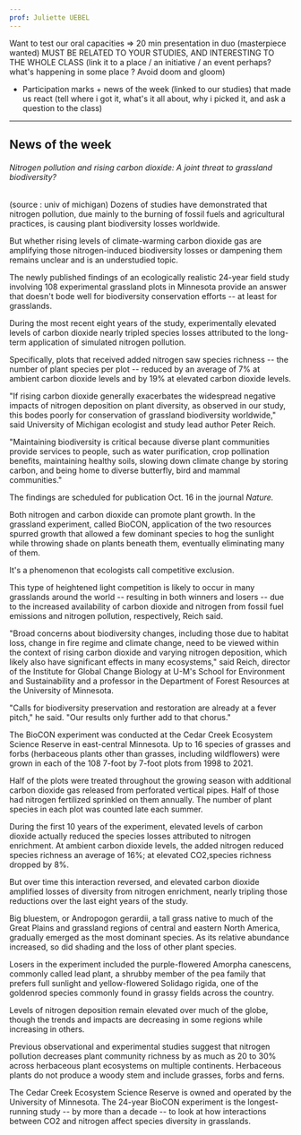 ```yaml
---
prof: Juliette UEBEL
---
```

Want to test our oral capacities => 20 min presentation in duo (masterpiece wanted) MUST BE RELATED TO YOUR STUDIES, AND INTERESTING TO THE WHOLE CLASS (link it to a place / an initiative / an event perhaps? what's happening in some place ? Avoid doom and gloom)

- Participation marks + news of the week (linked to our studies) that made us react (tell where i got it, what's it all about, why i picked it, and ask a question to the class)

____
## News of the week

###### Nitrogen pollution and rising carbon dioxide: A joint threat to grassland biodiversity?
(source : univ of michigan)
Dozens of studies have demonstrated that nitrogen pollution, due mainly to the burning of fossil fuels and agricultural practices, is causing plant biodiversity losses worldwide.

But whether rising levels of climate-warming carbon dioxide gas are amplifying those nitrogen-induced biodiversity losses or dampening them remains unclear and is an understudied topic.

The newly published findings of an ecologically realistic 24-year field study involving 108 experimental grassland plots in Minnesota provide an answer that doesn't bode well for biodiversity conservation efforts -- at least for grasslands.

During the most recent eight years of the study, experimentally elevated levels of carbon dioxide nearly tripled species losses attributed to the long-term application of simulated nitrogen pollution.

Specifically, plots that received added nitrogen saw species richness -- the number of plant species per plot -- reduced by an average of 7% at ambient carbon dioxide levels and by 19% at elevated carbon dioxide levels.

"If rising carbon dioxide generally exacerbates the widespread negative impacts of nitrogen deposition on plant diversity, as observed in our study, this bodes poorly for conservation of grassland biodiversity worldwide," said University of Michigan ecologist and study lead author Peter Reich.

"Maintaining biodiversity is critical because diverse plant communities provide services to people, such as water purification, crop pollination benefits, maintaining healthy soils, slowing down climate change by storing carbon, and being home to diverse butterfly, bird and mammal communities."

The findings are scheduled for publication Oct. 16 in the journal _Nature._

Both nitrogen and carbon dioxide can promote plant growth. In the grassland experiment, called BioCON, application of the two resources spurred growth that allowed a few dominant species to hog the sunlight while throwing shade on plants beneath them, eventually eliminating many of them.

It's a phenomenon that ecologists call competitive exclusion.

This type of heightened light competition is likely to occur in many grasslands around the world -- resulting in both winners and losers -- due to the increased availability of carbon dioxide and nitrogen from fossil fuel emissions and nitrogen pollution, respectively, Reich said.

"Broad concerns about biodiversity changes, including those due to habitat loss, change in fire regime and climate change, need to be viewed within the context of rising carbon dioxide and varying nitrogen deposition, which likely also have significant effects in many ecosystems," said Reich, director of the Institute for Global Change Biology at U-M's School for Environment and Sustainability and a professor in the Department of Forest Resources at the University of Minnesota.

"Calls for biodiversity preservation and restoration are already at a fever pitch," he said. "Our results only further add to that chorus."

The BioCON experiment was conducted at the Cedar Creek Ecosystem Science Reserve in east-central Minnesota. Up to 16 species of grasses and forbs (herbaceous plants other than grasses, including wildflowers) were grown in each of the 108 7-foot by 7-foot plots from 1998 to 2021.

Half of the plots were treated throughout the growing season with additional carbon dioxide gas released from perforated vertical pipes. Half of those had nitrogen fertilized sprinkled on them annually. The number of plant species in each plot was counted late each summer.

During the first 10 years of the experiment, elevated levels of carbon dioxide actually reduced the species losses attributed to nitrogen enrichment. At ambient carbon dioxide levels, the added nitrogen reduced species richness an average of 16%; at elevated CO2,species richness dropped by 8%.

But over time this interaction reversed, and elevated carbon dioxide amplified losses of diversity from nitrogen enrichment, nearly tripling those reductions over the last eight years of the study.

Big bluestem, or Andropogon gerardii, a tall grass native to much of the Great Plains and grassland regions of central and eastern North America, gradually emerged as the most dominant species. As its relative abundance increased, so did shading and the loss of other plant species.

Losers in the experiment included the purple-flowered Amorpha canescens, commonly called lead plant, a shrubby member of the pea family that prefers full sunlight and yellow-flowered Solidago rigida, one of the goldenrod species commonly found in grassy fields across the country.

Levels of nitrogen deposition remain elevated over much of the globe, though the trends and impacts are decreasing in some regions while increasing in others.

Previous observational and experimental studies suggest that nitrogen pollution decreases plant community richness by as much as 20 to 30% across herbaceous plant ecosystems on multiple continents. Herbaceous plants do not produce a woody stem and include grasses, forbs and ferns.

The Cedar Creek Ecosystem Science Reserve is owned and operated by the University of Minnesota. The 24-year BioCON experiment is the longest-running study -- by more than a decade -- to look at how interactions between CO2 and nitrogen affect species diversity in grasslands.

